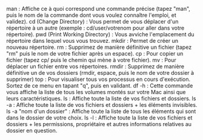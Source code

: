 man : Affiche ce à quoi correspond une commande précise (tapez "man", puis le nom de la commande dont vous voulez connaître l'emploi, et validez).
cd (Change Directory) : Vous permet de vous déplacer d'un répertoire à un autre (exemple : cd/user/votrenom pour aller dans votre répertoire).
pwd (Print Working Directory) : Vous avviche l'emplacement du répertoire dans lequel vous vous trouvez.
mkdir : Permet de créer un nouveau répertoire.
rm : Supprimez de manière définitive un fichier (tapez "rm" puis le nom de votre fichier après un espace).
cp : Pour copier un fichier (tapez cp/ puis le chemin qui mène à votre fichier).
mv : Pour déplacer un fichier entre vos répertoires.
rmdir : Supprimez de manière définitive un de vos dossiers (rmdir, espace, puis le nom de votre dossier à supprimer)
top : Pour visualiser tous vos processus en cours d'exécution. Sortez de ce menu en tapant "q", puis en validant.
df -h : Cette commande vous affiche la liste de tous les volumes montés sur votre Mac ainsi que leurs caractéristiques.
ls : Affiche toute la liste de vos fichiers et dossiers.
ls -a : Affiche toute la liste de vos fichiers et dossiers + les éléments invisibles.
ls -a "nom d'un dossier" : Affiche toute la liste de tous les éléments qui sont dans le dossier de votre choix.
ls -l : Affiche toute la liste de vos fichiers et dossiers + les permissions, propriétaire et autres informations relatives au dossier en question.